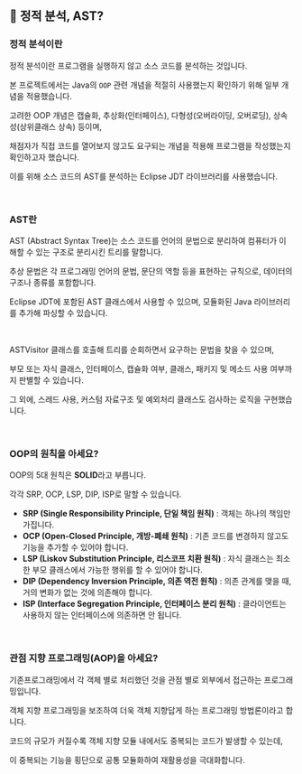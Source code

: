 ## 🤔 정적 분석, AST?

### 정적 분석이란
정적 분석이란 프로그램을 실행하지 않고 소스 코드를 분석하는 것입니다.

본 프로젝트에서는 Java의 `OOP` 관련 개념을 적절히 사용했는지 확인하기 위해 일부 개념을 적용했습니다.

고려한 OOP 개념은 캡슐화, 추상화(인터페이스), 다형성(오버라이딩, 오버로딩), 상속성(상위클래스 상속) 등이며,

채점자가 직접 코드를 열어보지 않고도 요구되는 개념을 적용해 프로그램을 작성했는지 확인하고자 했습니다.

이를 위해 소스 코드의 AST를 분석하는 Eclipse JDT 라이브러리를 사용했습니다.

<br>

### AST란
AST (Abstract Syntax Tree)는 소스 코드를 언어의 문법으로 분리하여 컴퓨터가 이해할 수 있는 구조로 분리시킨 트리를 말합니다.

추상 문법은 각 프로그래밍 언어의 문법, 문단의 역할 등을 표현하는 규칙으로, 데이터의 구조나 종류를 포함합니다.

Eclipse JDT에 포함된 AST 클래스에서 사용할 수 있으며, 모듈화된 Java 라이브러리를 추가해 파싱할 수 있습니다.

<br>

ASTVisitor 클래스를 호출해 트리를 순회하면서 요구하는 문법을 찾을 수 있으며,

부모 또는 자식 클래스, 인터페이스, 캡슐화 여부, 클래스, 패키지 및 메소드 사용 여부까지 판별할 수 있습니다.

그 외에, 스레드 사용, 커스텀 자료구조 및 예외처리 클래스도 검사하는 로직을 구현했습니다.

<br>

### OOP의 원칙을 아세요?
OOP의 5대 원칙은 <b>SOLID</b>라고 부릅니다.

각각 SRP, OCP, LSP, DIP, ISP로 말할 수 있습니다.

* <b>SRP (Single Responsibility Principle, 단일 책임 원칙)</b> : 객체는 하나의 책임만 가집니다.
* <b>OCP (Open-Closed Principle, 개방-폐쇄 원칙)</b> : 기존 코드를 변경하지 않고도 기능을 추가할 수 있어야 합니다.
* <b>LSP (Liskov Substitution Principle, 리스코프 치환 원칙)</b> : 자식 클래스는 최소한 부모 클래스에서 가능한 행위를 할 수 있어야 합니다.
* <b>DIP (Dependency Inversion Principle, 의존 역전 원칙)</b> : 의존 관계를 맺을 때, 거의 변화가 없는 것에 의존해야 합니다.
* <b>ISP (Interface Segregation Principle, 인터페이스 분리 원칙)</b> : 클라이언트는 사용하지 않는 인터페이스에 의존하면 안 됩니다.

<br>

### 관점 지향 프로그래밍(AOP)을 아세요?
기존프로그래밍에서 각 객체 별로 처리했던 것을 관점 별로 외부에서 접근하는 프로그래밍입니다.

객체 지향 프로그래밍을 보조하여 더욱 객체 지향답게 하는 프로그래밍 방법론이라고 합니다.

코드의 규모가 커질수록 객체 지향 모듈 내에서도 중복되는 코드가 발생할 수 있는데,

이 중복되는 기능을 횡단으로 공통 모듈화하여 재활용성을 극대화합니다.

